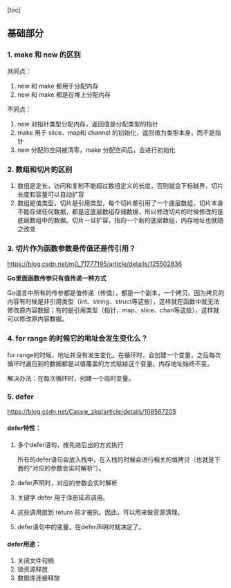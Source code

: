 [toc]

## 基础部分

### 1. make 和 new 的区别

共同点：

1. new 和 make 都用于分配内存
2. new 和 make 都是在堆上分配内存

不同点：

1. new 对指针类型分配内存，返回值是分配类型的指针
2. make 用于 slice、map和 channel 的初始化，返回值为类型本身，而不是指针
3. new 分配的空间被清零，make 分配空间后，会进行初始化

### 2. 数组和切片的区别

1. 数组是定长，访问和复制不能超过数组定义的长度，否则就会下标越界，切片长度和容量可以自动扩容
2. 数组是值类型，切片是引用类型，每个切片都引用了一个底层数组，切片本身不能存储任何数据，都是这底层数组存储数据，所以修改切片的时候修改的是底层数组中的数据。切片一旦扩容，指向一个新的底层数组，内存地址也就随之改变

### 3. 切片作为函数参数是传值还是传引用？

https://blog.csdn.net/m0_71777195/article/details/125502836

**Go里面函数传参只有值传递一种方式**

Go语言中所有的传参都是值传递（传值），都是一个副本，一个拷贝。因为拷贝的内容有时候是非引用类型（int、string、struct等这些），这样就在函数中就无法修改原内容数据；有的是引用类型（指针、map、slice、chan等这些），这样就可以修改原内容数据。

### 4. for range 的时候它的地址会发生变化么？

for range的时候，地址并没有发生变化。在循环时，会创建一个变量，之后每次循环时遍历到的数据都是以值覆盖的方式赋给这个变量。内存地址始终不变。

解决办法：在每次循环时，创建一个临时变量。

### 5. defer

https://blog.csdn.net/Cassie_zkq/article/details/108567205

#### defer特性：

1. 多个defer语句，按先进后出的方式执行

   所有的defer语句会放入栈中，在入栈的时候会进行相关的值拷贝（也就是下面的“对应的参数会实时解析”）。

2. defer声明时，对应的参数会实时解析

3. 关键字 defer 用于注册延迟调用。

4. 这些调用直到 return 前才被执。因此，可以用来做资源清理。

5. defer语句中的变量，在defer声明时就决定了。

####  defer用途：

1. 关闭文件句柄
2. 锁资源释放
3. 数据库连接释放
